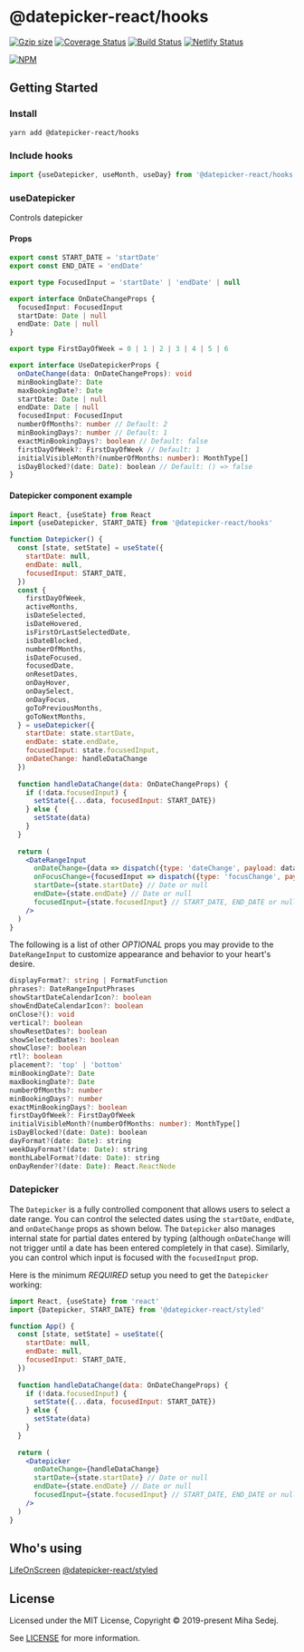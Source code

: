 # @datepicker-react/hooks

[![Gzip size](https://img.shields.io/bundlephobia/minzip/@datepicker-react/hooks.svg)](https://img.shields.io/bundlephobia/minzip/@datepicker-react/hooks.svg) [![Coverage Status](https://coveralls.io/repos/github/tresko/react-datepicker/badge.svg?branch=master)](https://coveralls.io/github/tresko/react-datepicker?branch=master) [![Build Status](https://travis-ci.org/tresko/react-datepicker.svg?branch=master)](https://travis-ci.org/tresko/react-datepicker) [![Netlify Status](https://api.netlify.com/api/v1/badges/0c2c3960-87ee-4f5e-a4dc-1e2aac57d2b4/deploy-status)](https://app.netlify.com/sites/react-datepicker/deploys)

[![NPM](https://nodei.co/npm/@datepicker-react/hooks.png?downloads=true&downloadRank=true&stars=true)](https://nodei.co/npm/@datepicker-react/hooks?downloads=true&downloadRank=true&stars=true)

## Getting Started
### Install

  ```sh
  yarn add @datepicker-react/hooks
  ```

### Include hooks
```js
import {useDatepicker, useMonth, useDay} from '@datepicker-react/hooks'
```

### useDatepicker
Controls datepicker

#### Props
```ts
export const START_DATE = 'startDate'
export const END_DATE = 'endDate'

export type FocusedInput = 'startDate' | 'endDate' | null

export interface OnDateChangeProps {
  focusedInput: FocusedInput
  startDate: Date | null
  endDate: Date | null
}

export type FirstDayOfWeek = 0 | 1 | 2 | 3 | 4 | 5 | 6

export interface UseDatepickerProps {
  onDateChange(data: OnDateChangeProps): void
  minBookingDate?: Date
  maxBookingDate?: Date
  startDate: Date | null
  endDate: Date | null
  focusedInput: FocusedInput
  numberOfMonths?: number // Default: 2
  minBookingDays?: number // Default: 1
  exactMinBookingDays?: boolean // Default: false
  firstDayOfWeek?: FirstDayOfWeek // Default: 1
  initialVisibleMonth?(numberOfMonths: number): MonthType[]
  isDayBlocked?(date: Date): boolean // Default: () => false
}
```

#### Datepicker component example
```jsx
import React, {useState} from React
import {useDatepicker, START_DATE} from '@datepicker-react/hooks'

function Datepicker() {
  const [state, setState] = useState({
    startDate: null,
    endDate: null,
    focusedInput: START_DATE,
  })
  const {
    firstDayOfWeek,
    activeMonths,
    isDateSelected,
    isDateHovered,
    isFirstOrLastSelectedDate,
    isDateBlocked,
    numberOfMonths,
    isDateFocused,
    focusedDate,
    onResetDates,
    onDayHover,
    onDaySelect,
    onDayFocus,
    goToPreviousMonths,
    goToNextMonths,
  } = useDatepicker({
    startDate: state.startDate,
    endDate: state.endDate,
    focusedInput: state.focusedInput,
    onDateChange: handleDataChange
  })
  
  function handleDataChange(data: OnDateChangeProps) {
    if (!data.focusedInput) {
      setState({...data, focusedInput: START_DATE})
    } else {
      setState(data)
    }
  }
  
  return (
    <DateRangeInput
      onDateChange={data => dispatch({type: 'dateChange', payload: data})}
      onFocusChange={focusedInput => dispatch({type: 'focusChange', payload: focusedInput})}
      startDate={state.startDate} // Date or null
      endDate={state.endDate} // Date or null
      focusedInput={state.focusedInput} // START_DATE, END_DATE or null
    />
  )
}
```

The following is a list of other *OPTIONAL* props you may provide to the `DateRangeInput` to customize appearance and behavior to your heart's desire.

```ts
displayFormat?: string | FormatFunction
phrases?: DateRangeInputPhrases
showStartDateCalendarIcon?: boolean
showEndDateCalendarIcon?: boolean
onClose?(): void
vertical?: boolean
showResetDates?: boolean
showSelectedDates?: boolean
showClose?: boolean
rtl?: boolean
placement?: 'top' | 'bottom'
minBookingDate?: Date
maxBookingDate?: Date
numberOfMonths?: number
minBookingDays?: number
exactMinBookingDays?: boolean
firstDayOfWeek?: FirstDayOfWeek
initialVisibleMonth?(numberOfMonths: number): MonthType[]
isDayBlocked?(date: Date): boolean
dayFormat?(date: Date): string
weekDayFormat?(date: Date): string
monthLabelFormat?(date: Date): string
onDayRender?(date: Date): React.ReactNode
```

### Datepicker
The `Datepicker` is a fully controlled component that allows users to select a date range. You can control the selected
dates using the `startDate`, `endDate`, and `onDateChange` props as shown below. The `Datepicker` also manages internal
state for partial dates entered by typing (although `onDateChange` will not trigger until a date has been entered
completely in that case). Similarly, you can control which input is focused with the `focusedInput` prop.

Here is the minimum *REQUIRED* setup you need to get the `Datepicker` working:

```jsx
import React, {useState} from 'react'
import {Datepicker, START_DATE} from '@datepicker-react/styled'

function App() {
  const [state, setState] = useState({
    startDate: null,
    endDate: null,
    focusedInput: START_DATE,
  })
  
  function handleDataChange(data: OnDateChangeProps) {
    if (!data.focusedInput) {
      setState({...data, focusedInput: START_DATE})
    } else {
      setState(data)
    }
  }
  
  return (
    <Datepicker
      onDateChange={handleDataChange}
      startDate={state.startDate} // Date or null
      endDate={state.endDate} // Date or null
      focusedInput={state.focusedInput} // START_DATE, END_DATE or null
    />
  )
}
```

## Who's using

[LifeOnScreen](https://lifeonscreen.com)
[@datepicker-react/styled](https://github.com/tresko/react-datepicker/tree/master/packages/styled)

## License

Licensed under the MIT License, Copyright © 2019-present Miha Sedej.

See [LICENSE](./LICENSE) for more information.

